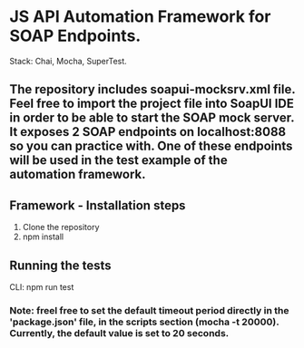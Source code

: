 # JS API Automation Framework for SOAP Endpoints.

Stack: Chai, Mocha, SuperTest.


## The repository includes soapui-mocksrv.xml file. Feel free to import the project file into SoapUI IDE in order to be able to start the SOAP mock server. It exposes 2 SOAP endpoints on localhost:8088 so you can practice with. One of these endpoints will be used in the test example of the automation framework.



## Framework - Installation steps
1. Clone the repository
2. npm install

## Running the tests
CLI: npm run test

### Note: freel free to set the default timeout period directly in the 'package.json' file, in the scripts section (mocha -t 20000). Currently, the default value is set to 20 seconds.
